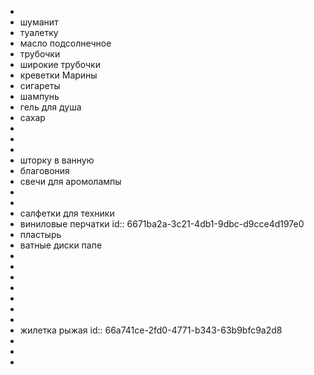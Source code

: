 -
- шуманит
- туалетку
- масло подсолнечное
- трубочки
- широкие трубочки
- креветки Марины
- сигареты
- шампунь
- гель для душа
- сахар
-
-
-
- шторку в ванную
- благовония
- свечи для аромолампы
-
-
- салфетки для техники
- виниловые перчатки
  id:: 6671ba2a-3c21-4db1-9dbc-d9cce4d197e0
- пластырь
- ватные диски папе
-
-
-
-
-
-
-
- жилетка рыжая
  id:: 66a741ce-2fd0-4771-b343-63b9bfc9a2d8
-
-
-